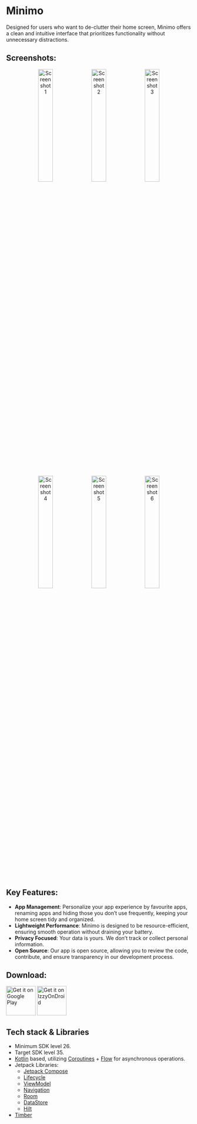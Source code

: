 # Minimo

Designed for users who want to de-clutter their home screen, Minimo offers a clean and intuitive
interface that prioritizes functionality without unnecessary distractions.

## Screenshots:

<p align="center">
  <img src="https://github.com/user-attachments/assets/d4d55cd9-b6b9-4784-a502-b4d22d7fe357" alt="Screenshot 1" width="28%" />
  <img src="https://github.com/user-attachments/assets/8db82762-03e4-48ee-91d9-dbc3ef5a1eb6" alt="Screenshot 2" width="28%" />
  <img src="https://github.com/user-attachments/assets/a1687a16-f7f5-4948-8f9e-0e0b907020c6" alt="Screenshot 3" width="28%" />
</p>

<p align="center">
  <img src="https://github.com/user-attachments/assets/7cf250e9-4b17-43d3-8fcd-351a15498d0a" alt="Screenshot 4" width="28%" />
  <img src="https://github.com/user-attachments/assets/dbc732b4-6755-4e06-bedd-53b57c8ad155" alt="Screenshot 5" width="28%" />
  <img src="https://github.com/user-attachments/assets/c659de5c-b48d-48d0-9ce5-93992dd742f2" alt="Screenshot 6" width="28%" />
</p>

## Key Features:

- **App Management**: Personalize your app experience by favourite apps, renaming apps and hiding
  those you don’t use frequently, keeping your home screen tidy and organized.
- **Lightweight Performance**: Minimo is designed to be resource-efficient, ensuring smooth
  operation without draining your battery.
- **Privacy Focused**: Your data is yours. We don’t track or collect personal information.
- **Open Source**: Our app is open source, allowing you to review the code, contribute, and ensure
  transparency in our development process.

## Download:

[<img src="https://play.google.com/intl/en_us/badges/static/images/badges/en_badge_web_generic.png"
alt="Get it on Google Play"
height="80">](https://play.google.com/store/apps/details?id=com.minimo.launcher)
[<img src="https://gitlab.com/IzzyOnDroid/repo/-/raw/master/assets/IzzyOnDroid.png"
alt="Get it on IzzyOnDroid"
height="80">](https://apt.izzysoft.de/fdroid/index/apk/com.minimo.launcher)

## Tech stack & Libraries

- Minimum SDK level 26.
- Target SDK level 35.
- [Kotlin](https://kotlinlang.org/) based,
  utilizing [Coroutines](https://github.com/Kotlin/kotlinx.coroutines) + [Flow](https://kotlin.github.io/kotlinx.coroutines/kotlinx-coroutines-core/kotlinx.coroutines.flow/)
  for asynchronous operations.
- Jetpack Libraries:
  - [Jetpack Compose](https://developer.android.com/compose)
  - [Lifecycle](https://developer.android.com/jetpack/androidx/releases/lifecycle)
  - [ViewModel](https://developer.android.com/topic/libraries/architecture/viewmodel)
  - [Navigation](https://developer.android.com/guide/navigation)
  - [Room](https://developer.android.com/jetpack/androidx/releases/room)
  - [DataStore](https://developer.android.com/jetpack/androidx/releases/datastore)
  - [Hilt](https://dagger.dev/hilt/)
- [Timber](https://github.com/JakeWharton/timber)